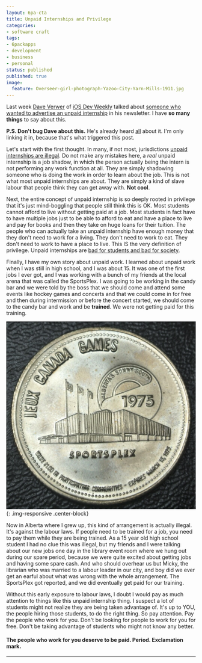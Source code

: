 ```yaml
---
layout: 6pa-cta
title: Unpaid Internships and Privilege
categories:
- software craft
tags:
- 6packapps
- development
- business
- personal
status: published
published: true
image:
  feature: Overseer-girl-photograph-Yazoo-City-Yarn-Mills-1911.jpg
---
```

Last week [Dave Verwer](https://twitter.com/daveverwer) of [iOS Dev Weekly](https://iosdevweekly.com) talked about 
[someone who wanted to advertise an unpaid internship](https://twitter.com/daveverwer/status/1260934234992111618?s=20) in his 
newsletter. I have **so many things** to say about this. 

**P.S. Don't bug Dave about this.** He's already heard [all](https://twitter.com/daveverwer/status/1261049098616164359?s=20)
about it. I'm only linking it in, because that's what triggered this post.

Let's start with the first thought. In many, if not most, jurisdictions [unpaid internships are illegal](https://gowlingwlg.com/en/insights-resources/articles/2014/are-unpaid-internships-legal-in-canada/).
Do not make any 
mistakes here, a _real_ unpaid internship is a job shadow, in which the person actually being the intern is not 
performing any work function at all.  They are simply shadowing someone who is doing the work in order to learn 
about the job.  This is not what most unpaid internships are about. They are simply a kind of slave labour that 
people think they can get away with.  **Not cool**.

Next, the entire concept of unpaid internship is so deeply rooted in privilege that it's just mind-boggling that 
people still think this is OK. Most students cannot afford to live without getting paid at a job.  Most students in 
fact have to have multiple jobs just to be able to afford to eat and have a place to live and pay for books and 
then they take on huge loans for their tuition. The people who can actually take an unpaid internship have enough 
money that they don't need to work for a living. They don't need to work to eat. They don't need to work to have a 
place to live.  This IS the very definition of privilege. Unpaid internships are [bad for students and bad for society](https://www.theatlantic.com/business/archive/2012/05/unpaid-internships-bad-for-students-bad-for-workers-bad-for-society/256958/).

Finally, I have my own story about unpaid work.  I learned about unpaid work when I was still in high school, and I 
was about 15. It was one of the first jobs I ever got, and I was working with a bunch of my friends at the local 
arena that was called the SportsPlex.  I was going to be working in the candy bar and we were told by the boss that 
we should come and attend some events like hockey games and concerts and that we could come in for free and then 
during intermission or before the concert started, we should come to the candy bar and work and be **trained**. 
We were not getting paid for this training.  

![1 Dollar coin from 1975 Canada Games](/img/original/sportsplex.png){: .img-responsive .center-block}

Now in Alberta where I grew up, this kind of arrangement is actually 
illegal.  It's against the labour laws. If people need to be trained for a job, you need to pay them while they are 
being trained. As a 15 year old high school student I had no clue this was illegal, but my friends and I were 
talking about our new jobs one day in the library event room where we hung out during our spare period, because we were quite 
excited about getting jobs and having some spare cash. And who should overhear us but Micky, the librarian who was 
married to a labour leader in our city, and boy did we ever get an earful about what was wrong with the whole 
arrangement. The SportsPlex got reported, and we did eventually get paid for our training.

Without this early exposure to labour laws, I doubt I would pay as much attention to things like this unpaid internship 
thing. I suspect a lot of students might not realize they are being taken advantage of. It's up to YOU, the people 
hiring those students, to do the right thing. So pay attention. Pay the people who work for you. Don't be looking 
for people to work for you for free. Don't be taking advantage of students who might not know any better. 

#### The people who work for you deserve to be paid. **Period**. __Exclamation mark__.
<hr/>
